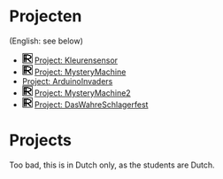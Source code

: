 Projecten
=========

(English: see below)

 * ![Richel](RawDocs/R.png) [Project: Kleurensensor](Pdfs/ArduinoCourseProjectColorSensor.pdf)
 * ![Richel](RawDocs/R.png) [Project: MysteryMachine](www.github.com/richelbilderbeek/MysteryMachine)
 * [Project: ArduinoInvaders](www.github.com/thijsvb/ArduinoInvaders)
 * ![Richel](RawDocs/R.png) [Project: MysteryMachine2](www.github.com/richelbilderbeek/MysteryMachine2)
 * ![Richel](RawDocs/R.png) [Project: DasWahreSchlagerfest](www.github.com/richelbilderbeek/DasWahreSchlagerfest)


Projects
========

Too bad, this is in Dutch only, as the students are Dutch.